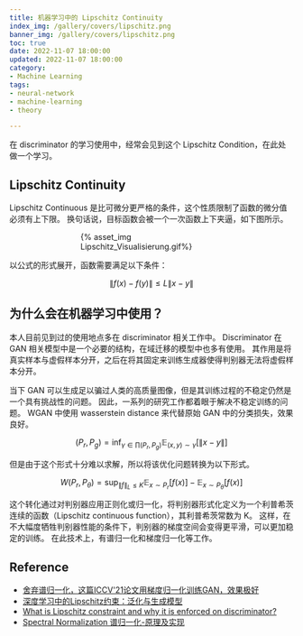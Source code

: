 ```yaml
---
title: 机器学习中的 Lipschitz Continuity
index_img: /gallery/covers/lipschitz.png
banner_img: /gallery/covers/lipschitz.png
toc: true
date: 2022-11-07 18:00:00
updated: 2022-11-07 18:00:00
category:
- Machine Learning
tags:
- neural-network
- machine-learning
- theory

---
```

<!-- omit in toc -->

在 discriminator 的学习使用中，经常会见到这个 Lipschitz Condition，在此处做一个学习。

<!-- more -->

## Lipschitz Continuity 

Lipschitz Continuous 是比可微分更严格的条件，这个性质限制了函数的微分值必须有上下限。
换句话说，目标函数会被一个一次函数上下夹逼，如下图所示。

<div style="width:50%;margin:auto">{% asset_img Lipschitz_Visualisierung.gif%}</div>

以公式的形式展开，函数需要满足以下条件：

$$
\|f(x)-f(y)\| \leqslant L\|x-y\|
$$

## 为什么会在机器学习中使用？

本人目前见到过的使用地点多在 discriminator 相关工作中。
Discriminator 在 GAN 相关模型中是一个必要的结构，在域迁移的模型中也多有使用。
其作用是将真实样本与虚假样本分开，之后在将其固定来训练生成器使得判别器无法将虚假样本分开。

当下 GAN 可以生成足以骗过人类的高质量图像，但是其训练过程的不稳定仍然是一个具有挑战性的问题。
因此，一系列的研究工作都着眼于解决不稳定训练的问题。
WGAN 中使用 wasserstein distance 来代替原始 GAN 中的分类损失，效果良好。

$$
\left(P_r, P_g\right)=\inf _{\gamma \in \prod\left(P_r, P_g\right)} \mathbb{E}_{(x, y) \sim \gamma}[\|x-y\|]
$$

但是由于这个形式十分难以求解，所以将该优化问题转换为以下形式。

$$
W\left(P_r, P_\theta\right)=\sup _{\|f\|_L \leq K} \mathbb{E}_{x \sim P_r}[f(x)]-\mathbb{E}_{x \sim P_\theta}[f(x)]
$$

这个转化通过对判别器应用正则化或归一化，将判别器形式化定义为一个利普希茨连续的函数（Lipschitz continuous function），其利普希茨常数为 K。
这样，在不大幅度牺牲判别器性能的条件下，判别器的梯度空间会变得更平滑，可以更加稳定的训练。
在此技术上，有谱归一化和梯度归一化等工作。

## Reference

- [舍弃谱归一化，这篇ICCV'21论文用梯度归一化训练GAN，效果极好](https://mp.weixin.qq.com/s/V7DzjtidOI6ohocRgAgUEA?)
- [深度学习中的Lipschitz约束：泛化与生成模型](https://blog.csdn.net/c9Yv2cf9I06K2A9E/article/details/83112332)
- [What is Lipschitz constraint and why it is enforced on discriminator?](https://ai.stackexchange.com/questions/29904/what-is-lipschitz-constraint-and-why-it-is-enforced-on-discriminator)
- [Spectral Normalization 谱归一化-原理及实现](https://www.cnblogs.com/wonderlust/p/15767225.html)